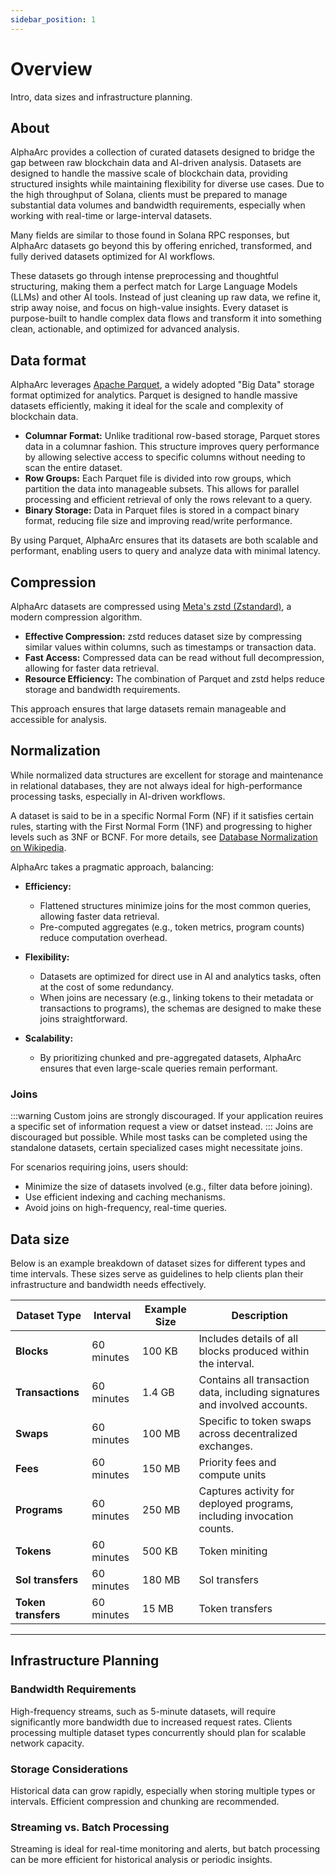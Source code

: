 ```yaml
---
sidebar_position: 1
---
```

# Overview

Intro, data sizes and infrastructure planning.

## About
AlphaArc provides a collection of curated datasets designed to bridge the gap between raw blockchain data and AI-driven analysis.
Datasets are designed to handle the massive scale of blockchain data, providing structured insights while maintaining flexibility for diverse use cases. Due to the high throughput of Solana, clients must be prepared to manage substantial data volumes and bandwidth requirements, especially when working with real-time or large-interval datasets.

Many fields are similar to those found in Solana RPC responses, but AlphaArc datasets go beyond this by offering enriched, transformed, and fully derived datasets optimized for AI workflows.

These datasets go through intense preprocessing and thoughtful structuring, making them a perfect match for Large Language Models (LLMs) and other AI tools. Instead of just cleaning up raw data, we refine it, strip away noise, and focus on high-value insights. Every dataset is purpose-built to handle complex data flows and transform it into something clean, actionable, and optimized for advanced analysis.

## Data format
AlphaArc leverages [Apache Parquet](https://parquet.apache.org/), a widely adopted "Big Data" storage format optimized for analytics. Parquet is designed to handle massive datasets efficiently, making it ideal for the scale and complexity of blockchain data.

- **Columnar Format:** Unlike traditional row-based storage, Parquet stores data in a columnar fashion. This structure improves query performance by allowing selective access to specific columns without needing to scan the entire dataset.
- **Row Groups:** Each Parquet file is divided into row groups, which partition the data into manageable subsets. This allows for parallel processing and efficient retrieval of only the rows relevant to a query.
- **Binary Storage:** Data in Parquet files is stored in a compact binary format, reducing file size and improving read/write performance.

By using Parquet, AlphaArc ensures that its datasets are both scalable and performant, enabling users to query and analyze data with minimal latency.

## Compression
AlphaArc datasets are compressed using [Meta's zstd (Zstandard)](https://github.com/facebook/zstd), a modern compression algorithm.

- **Effective Compression:** zstd reduces dataset size by compressing similar values within columns, such as timestamps or transaction data.
- **Fast Access:** Compressed data can be read without full decompression, allowing for faster data retrieval.
- **Resource Efficiency:** The combination of Parquet and zstd helps reduce storage and bandwidth requirements.

This approach ensures that large datasets remain manageable and accessible for analysis.

## Normalization
While normalized data structures are excellent for storage and maintenance in relational databases, they are not always ideal for high-performance processing tasks, especially in AI-driven workflows. 

A dataset is said to be in a specific Normal Form (NF) if it satisfies certain rules, starting with the First Normal Form (1NF) and progressing to higher levels such as 3NF or BCNF. For more details, see [Database Normalization on Wikipedia](https://en.wikipedia.org/wiki/Database_normalization).

AlphaArc takes a pragmatic approach, balancing:

- **Efficiency:**
    - Flattened structures minimize joins for the most common queries, allowing faster data retrieval.
    - Pre-computed aggregates (e.g., token metrics, program counts) reduce computation overhead.

- **Flexibility:**
    - Datasets are optimized for direct use in AI and analytics tasks, often at the cost of some redundancy.
    - When joins are necessary (e.g., linking tokens to their metadata or transactions to programs), the schemas are designed to make these joins straightforward.

- **Scalability:**
    - By prioritizing chunked and pre-aggregated datasets, AlphaArc ensures that even large-scale queries remain performant.

### Joins
:::warning
Custom joins are strongly discouraged. If your application reuires a specific set of information request a view or datset instead.
:::
Joins are discouraged but possible.
While most tasks can be completed using the standalone datasets, certain specialized cases might necessitate joins. 


For scenarios requiring joins, users should:
- Minimize the size of datasets involved (e.g., filter data before joining).
- Use efficient indexing and caching mechanisms.
- Avoid joins on high-frequency, real-time queries.

## Data size
Below is an example breakdown of dataset sizes for different types and time intervals. These sizes serve as guidelines to help clients plan their infrastructure and bandwidth needs effectively.

| **Dataset Type**   | **Interval**   | **Example Size**  | **Description**                                                                 |
|---------------------|----------------|-------------------|---------------------------------------------------------------------------------|
| **Blocks**          | 60 minutes    | 100 KB            | Includes details of all blocks produced within the interval.                   |
| **Transactions**    | 60 minutes    | 1.4 GB            | Contains all transaction data, including signatures and involved accounts.     |
| **Swaps**           | 60 minutes    | 100 MB             | Specific to token swaps across decentralized exchanges.                        |
| **Fees**            | 60 minutes    | 150 MB             | Priority fees and compute units                               |
| **Programs**        | 60 minutes    | 250 MB            | Captures activity for deployed programs, including invocation counts.          |
| **Tokens**          | 60 minutes    | 500 KB            | Token miniting  |
| **Sol transfers**          | 60 minutes    | 180 MB            | Sol transfers  |
| **Token transfers**          | 60 minutes    | 15 MB            | Token transfers  |

______

## Infrastructure Planning

### Bandwidth Requirements
High-frequency streams, such as 5-minute datasets, will require significantly more bandwidth due to increased request rates.
Clients processing multiple dataset types concurrently should plan for scalable network capacity.

### Storage Considerations
Historical data can grow rapidly, especially when storing multiple types or intervals. Efficient compression and chunking are recommended.

### Streaming vs. Batch Processing
Streaming is ideal for real-time monitoring and alerts, but batch processing can be more efficient for historical analysis or periodic insights.
